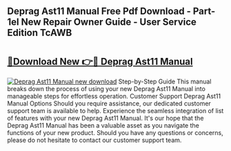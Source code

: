 ## Deprag Ast11 Manual Free Pdf Download - Part-1el New Repair Owner Guide - User Service Edition TcAWB

# <h2><a href="http://cf18988.oget.top/?id=Deprag+Ast11+Manual">🔗Download New 👉🔴 Deprag Ast11 Manual</a></h2>

[![Deprag Ast11 Manual new download](https://i.imgur.com/5g1atiW.png)](http://cf18988.oget.top/?id=Deprag+Ast11+Manual)
Step-by-Step Guide This manual breaks down the process of using your new Deprag Ast11 Manual into manageable steps for effortless operation. Customer Support Deprag Ast11 Manual Options Should you require assistance, our dedicated customer support team is available to help. Experience the seamless integration of list of features with your new Deprag Ast11 Manual. It's our hope that the Deprag Ast11 Manual has been a valuable asset as you navigate the functions of your new product. Should you have any questions or concerns, please do not hesitate to contact our customer support team.
